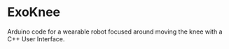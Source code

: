 # ExoKnee
Arduino code for a wearable robot focused around moving the knee with a C++ User Interface.
